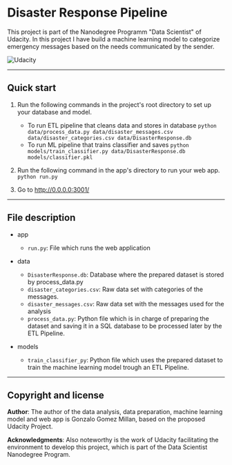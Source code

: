 # **Disaster Response Pipeline**
This project is part of the Nanodegree Programm "Data Scientist" of Udacity. In this project I have build a machine learning model to categorize emergency messages based on the needs communicated by the sender.

![Udacity](https://upload.wikimedia.org/wikipedia/commons/e/e8/Udacity_logo.svg)

---


## **Quick start**
1. Run the following commands in the project's root directory to set up your database and model.

    - To run ETL pipeline that cleans data and stores in database
        `python data/process_data.py data/disaster_messages.csv data/disaster_categories.csv data/DisasterResponse.db`
    - To run ML pipeline that trains classifier and saves
        `python models/train_classifier.py data/DisasterResponse.db models/classifier.pkl`

2. Run the following command in the app's directory to run your web app.
    `python run.py`

3. Go to http://0.0.0.0:3001/
---
## **File description**

- app
    - `run.py`: File which runs the web application


- data
    - `DisasterResponse.db`: Database where the prepared dataset is stored by process_data.py
    - `disaster_categories.csv`: Raw data set with categories of the messages.
    - `disaster_messages.csv`: Raw data set with the messages used for the analysis
    - `process_data.py`: Python file which is in charge of preparing the dataset and saving it in a SQL database to be processed later by the ETL Pipeline. 

- models
    - `train_classifier_py`: Python file which uses the prepared dataset to train the machine learning model trough an ETL Pipeline. 

---

## **Copyright and license**
**Author**: The author of the data analysis, data preparation, machine learning model and  web app is Gonzalo Gomez Millan, based on the proposed Udacity Project.

**Acknowledgments**: Also noteworthy is the work of Udacity facilitating the environment to develop this project, which is part of the Data Scientist Nanodegree Program.


